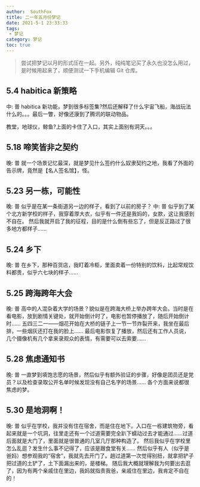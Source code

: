 ```yaml
---
author:  SouthFox
title: 二一年五月份梦记
date: 2021-5-1 23:33:33
tags:
 - 梦记
category: 梦记
toc: true
---
```


> 尝试把梦记以月的形式压在一起。另外，纯纯笔记买了永久也没怎么用过，是时候用起来了，顺便测试一下手机编辑 Git 仓库。

## 5.4 habitica 新策略
中: 普
habitica 新功能，梦到很多标签集?然后还解释了什么宇宙飞船，海战玩法什么的。。。最后一瞥，好像还康到了腾讯的联动物品。

教堂，地球仪，鲸鱼?上面的卡住了入口，其实上面别有洞天。。。

## 5.18 啼笑皆非之契约
晚: 普
就一个场景记忆最深，就是梦见什么签约什么奴隶契约之地，我看了外面的告示牌，竟然是【名人签名馆】，怪。

<!--more-->

## 5.23 另一栋，可能性
晚: 普
似乎是在某一条街道另一边的样子，看到了以前的房子？
中: 普
似乎到了某个北方新学校的样子，我穿着厚大衣，似乎有一件还是我妈的，女款，这让我感到不自在。
然后我就开启了我的征程，目的是什么倒有些忘了，但是反正路过了很多地方都样子……

## 5.24 乡下
晚: 普
在乡下，那种百货店，我盯着冷柜，里面卖着一份特别的饮料，比起常规饮料都贵，似乎六七块的样子……

## 5.25 跨海跨年大会
晚: 普
高中的人混杂着大学的场景？貌似是在跨海大桥上举办跨年大会。当时是在看电影，放到剧情关键处，就开始倒计时了，电影也暂停播放了，随后开始倒计时……
五四三二一——烟花开始在大桥的链子上一节一节炸裂开来，我坐在最后排，一些烟灰还打在我的脸上……
最后电影恢复了播放，然后还有工作人员说，几个摄像机有几个拿来录观众的表情，有需要可以去索要……

## 5.28 焦虑通知书
晚: 普
一直梦到填饱志愿的场景，然后似乎有额外验证的步骤，好像是团员还是党员？以及检查录取公开名单时候发现没有自己名字的场景……
各个方面来说都很焦虑的梦。

## 5.30 是地洞啊！
晚: 普
似乎在学校，我并没有住在宿舍，而是住在地下。入口在一栋建筑物旁，看起来就是一个坑洞，往里走还有一个过道需要完全趴下蠕动过去才能通过……过道后面就是大门了，里面就是很普通的几室几厅那种构造了。
然后我似乎在学校里怎么乱逛？发生什么事不记得了，应该是跟食堂有关……
然后似乎有人（似乎是爸妈）想参观我的“宿舍”，我就先去开门了。趟过道第一次觉得别扭，就拿把铲子把过道的土铲了，土下面漏出来的，是楼梯。
随后我大概就理解我为何要出去逛了，因为有两个亲戚住在里边，我妈就指责我爸，亲戚住在里边，我肯定不自在的！